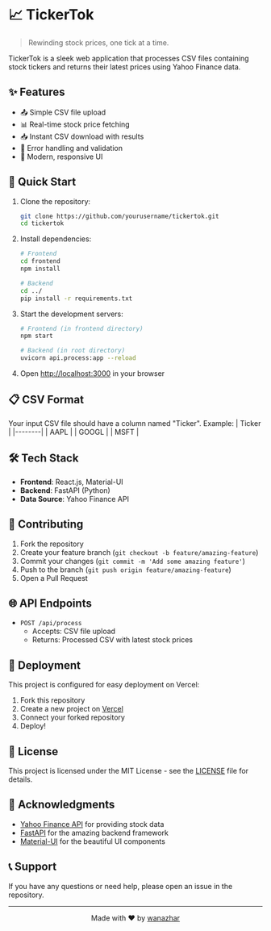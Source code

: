 # 📈 TickerTok

> Rewinding stock prices, one tick at a time.

TickerTok is a sleek web application that processes CSV files containing stock tickers and returns their latest prices using Yahoo Finance data.

## ✨ Features

- 📤 Simple CSV file upload
- 📊 Real-time stock price fetching
- 📥 Instant CSV download with results
- 🎯 Error handling and validation
- 💫 Modern, responsive UI

## 🚀 Quick Start

1. Clone the repository:
   ```bash
   git clone https://github.com/yourusername/tickertok.git
   cd tickertok
   ```

2. Install dependencies:
   ```bash
   # Frontend
   cd frontend
   npm install

   # Backend
   cd ../
   pip install -r requirements.txt
   ```

3. Start the development servers:
   ```bash
   # Frontend (in frontend directory)
   npm start

   # Backend (in root directory)
   uvicorn api.process:app --reload
   ```

4. Open [http://localhost:3000](http://localhost:3000) in your browser

## 📋 CSV Format

Your input CSV file should have a column named "Ticker". Example:
| Ticker |
|--------|
| AAPL   |
| GOOGL  |
| MSFT   |

## 🛠️ Tech Stack

- **Frontend**: React.js, Material-UI
- **Backend**: FastAPI (Python)
- **Data Source**: Yahoo Finance API

## 🤝 Contributing

1. Fork the repository
2. Create your feature branch (`git checkout -b feature/amazing-feature`)
3. Commit your changes (`git commit -m 'Add some amazing feature'`)
4. Push to the branch (`git push origin feature/amazing-feature`)
5. Open a Pull Request


## 🌐 API Endpoints

- `POST /api/process`
  - Accepts: CSV file upload
  - Returns: Processed CSV with latest stock prices

## 🚀 Deployment

This project is configured for easy deployment on Vercel:

1. Fork this repository
2. Create a new project on [Vercel](https://vercel.com)
3. Connect your forked repository
4. Deploy!

## 📝 License

This project is licensed under the MIT License - see the [LICENSE](LICENSE) file for details.

## 🙏 Acknowledgments

- [Yahoo Finance API](https://finance.yahoo.com/) for providing stock data
- [FastAPI](https://fastapi.tiangolo.com/) for the amazing backend framework
- [Material-UI](https://material-ui.com/) for the beautiful UI components

## 📞 Support

If you have any questions or need help, please open an issue in the repository.

---

<p align="center">Made with ❤️ by <a href="https://github.com/yourusername">wanazhar</a></p>